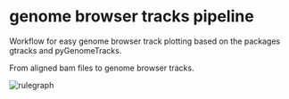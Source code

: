 # genome browser tracks pipeline
Workflow for easy genome browser track plotting based on the packages gtracks and pyGenomeTracks.

From aligned bam files to genome browser tracks.

![rulegraph](https://github.com/sreichl/genome_tracks/blob/main/workflow/rulegraph.svg)

